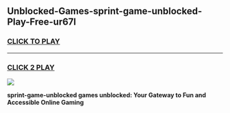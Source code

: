 
## Unblocked-Games-sprint-game-unblocked-Play-Free-ur67l
<h3>
<a href="https://premium76.site?title=sprint-game-unblocked&ref=22A">CLICK TO PLAY</a></h3>
<hr>

<h3>
<a href="https://premium76.site?title=sprint-game-unblocked&ref=22A">CLICK 2 PLAY</a>
  
</h3>

<a href="https://premium76.site?title=sprint-game-unblocked&ref=22A"><img src="https://clearcache.store/games.png"></a>


**sprint-game-unblocked games unblocked: Your Gateway to Fun and Accessible Online Gaming**
